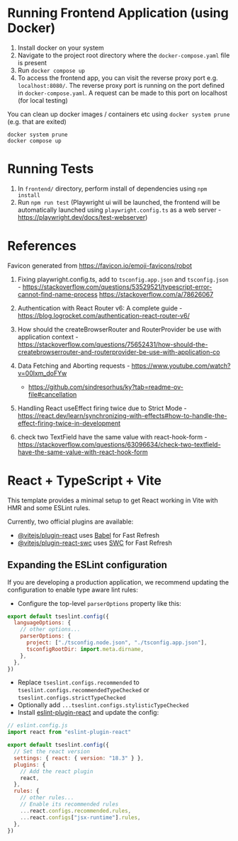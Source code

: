 # Running Frontend Application (using Docker)

1. Install docker on your system
2. Navigate to the project root directory where the `docker-compose.yaml` file is present
3. Run `docker compose up`
4. To access the frontend app, you can visit the reverse proxy port e.g. `localhost:8080/`. The reverse proxy port is running on the port defined in `docker-compose.yaml`. A request can be made to this port on localhost (for local testing)

You can clean up docker images / containers etc using `docker system prune` (e.g. that are exited)

```shell
docker system prune
docker compose up
```

# Running Tests

1. In `frontend/` directory, perform install of dependencies using `npm install`
2. Run `npm run test` (Playwright ui will be launched, the frontend will be automatically launched using `playwright.config.ts` as a web server - https://playwright.dev/docs/test-webserver)

# References

Favicon generated from https://favicon.io/emoji-favicons/robot

1. Fixing playwright.config.ts, add to `tsconfig.app.json` and `tsconfig.json` - https://stackoverflow.com/questions/53529521/typescript-error-cannot-find-name-process
   https://stackoverflow.com/a/78626067

2. Authentication with React Router v6: A complete guide - https://blog.logrocket.com/authentication-react-router-v6/
3. How should the createBrowserRouter and RouterProvider be use with application context - https://stackoverflow.com/questions/75652431/how-should-the-createbrowserrouter-and-routerprovider-be-use-with-application-co
4. Data Fetching and Aborting requests - https://www.youtube.com/watch?v=00lxm_doFYw
   - https://github.com/sindresorhus/ky?tab=readme-ov-file#cancellation
5. Handling React useEffect firing twice due to Strict Mode - https://react.dev/learn/synchronizing-with-effects#how-to-handle-the-effect-firing-twice-in-development
6. check two TextField have the same value with react-hook-form - https://stackoverflow.com/questions/63096634/check-two-textfield-have-the-same-value-with-react-hook-form

# React + TypeScript + Vite

This template provides a minimal setup to get React working in Vite with HMR and some ESLint rules.

Currently, two official plugins are available:

- [@vitejs/plugin-react](https://github.com/vitejs/vite-plugin-react/blob/main/packages/plugin-react/README.md) uses [Babel](https://babeljs.io/) for Fast Refresh
- [@vitejs/plugin-react-swc](https://github.com/vitejs/vite-plugin-react-swc) uses [SWC](https://swc.rs/) for Fast Refresh

## Expanding the ESLint configuration

If you are developing a production application, we recommend updating the configuration to enable type aware lint rules:

- Configure the top-level `parserOptions` property like this:

```js
export default tseslint.config({
  languageOptions: {
    // other options...
    parserOptions: {
      project: ["./tsconfig.node.json", "./tsconfig.app.json"],
      tsconfigRootDir: import.meta.dirname,
    },
  },
})
```

- Replace `tseslint.configs.recommended` to `tseslint.configs.recommendedTypeChecked` or `tseslint.configs.strictTypeChecked`
- Optionally add `...tseslint.configs.stylisticTypeChecked`
- Install [eslint-plugin-react](https://github.com/jsx-eslint/eslint-plugin-react) and update the config:

```js
// eslint.config.js
import react from "eslint-plugin-react"

export default tseslint.config({
  // Set the react version
  settings: { react: { version: "18.3" } },
  plugins: {
    // Add the react plugin
    react,
  },
  rules: {
    // other rules...
    // Enable its recommended rules
    ...react.configs.recommended.rules,
    ...react.configs["jsx-runtime"].rules,
  },
})
```
